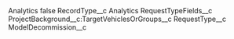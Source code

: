 <?xml version="1.0" encoding="UTF-8"?>
<CustomMetadata xmlns="http://soap.sforce.com/2006/04/metadata" xmlns:xsi="http://www.w3.org/2001/XMLSchema-instance" xmlns:xsd="http://www.w3.org/2001/XMLSchema">
    <label>Analytics</label>
    <protected>false</protected>
    <values>
        <field>RecordType__c</field>
        <value xsi:type="xsd:string">Analytics</value>
    </values>
    <values>
        <field>RequestTypeFields__c</field>
        <value xsi:type="xsd:string">ProjectBackground__c:TargetVehiclesOrGroups__c</value>
    </values>
    <values>
        <field>RequestType__c</field>
        <value xsi:type="xsd:string">ModelDecommission__c</value>
    </values>
</CustomMetadata>

